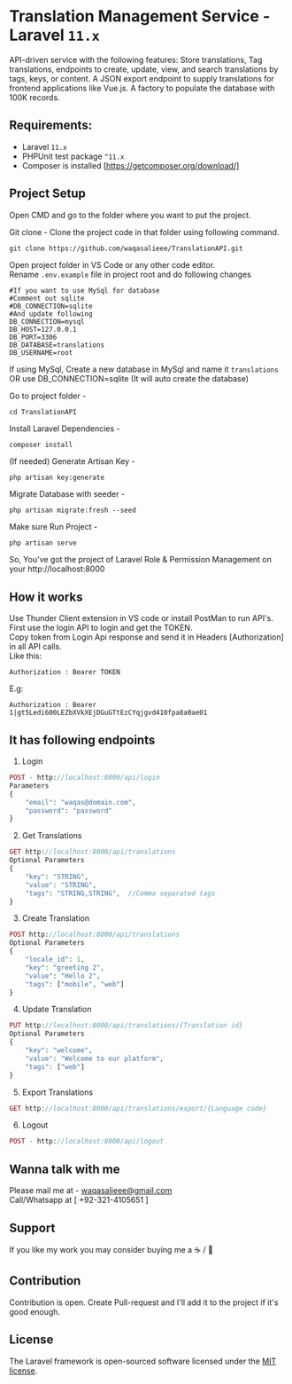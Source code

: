 # Translation Management Service - Laravel `11.x`

API-driven service with the following features: 
Store translations, Tag translations, endpoints to create, update, view, and search translations by tags, keys, or content. 
A JSON export endpoint to supply translations for frontend applications like Vue.js. 
A factory to populate the database with 100K records.

## Requirements:
- Laravel `11.x`
- PHPUnit test package `^11.x`
- Composer is installed [https://getcomposer.org/download/]

## Project Setup

Open CMD and go to the folder where you want to put the project.<br/>

Git clone - Clone the project code in that folder using following command. 
```console
git clone https://github.com/waqasalieee/TranslationAPI.git
```


Open project folder in VS Code or any other code editor. <br/>
Rename `.env.example` file in project root and do following changes
```
#If you want to use MySql for database
#Comment out sqlite
#DB_CONNECTION=sqlite
#And update following
DB_CONNECTION=mysql
DB_HOST=127.0.0.1
DB_PORT=3306
DB_DATABASE=translations
DB_USERNAME=root
```
If using MySql, Create a new database in MySql and name it `translations`<br />
  OR use DB_CONNECTION=sqlite (It will auto create the database)


Go to project folder -
```console
cd TranslationAPI
```
Install Laravel Dependencies -
```console
composer install
```

(If needed) Generate Artisan Key -
```console
php artisan key:generate
```

Migrate Database with seeder -
```console
php artisan migrate:fresh --seed
```

Make sure 
Run Project -
```php
php artisan serve
```

So, You've got the project of Laravel Role & Permission Management on your http://localhost:8000

## How it works
Use Thunder Client extension in VS code or install PostMan to run API's.<br/>
First use the login API to login and get the TOKEN.<br />
Copy token from Login Api response and send it in Headers [Authorization] in all API calls.<br/>
Like this: 
```console
Authorization : Bearer TOKEN
```
E.g: 
```
Authorization : Bearer 1|gt5Ledi600LEZbXVkXEjDGuGTtEzCYqjgvd410fpa8a0ae01
```

## It has following endpoints
1. Login
```php
POST - http://localhost:8000/api/login
Parameters
{
    "email": "waqas@domain.com",
    "password": "password"
}
```
2. Get Translations
```php
GET http://localhost:8000/api/translations
Optional Parameters
{
    "key": "STRING",
    "value": "STRING",
    "tags": "STRING,STRING",  //Comma separated tags
}
```
3. Create Translation
```php
POST http://localhost:8000/api/translations
Optional Parameters
{
    "locale_id": 1,
    "key": "greeting 2",
    "value": "Hello 2",
    "tags": ["mobile", "web"]
}
```
4. Update Translation
```php
PUT http://localhost:8000/api/translations/{Translation id}
Optional Parameters
{
    "key": "welcome",
    "value": "Welcome to our platform",
    "tags": ["web"]
}
```
5. Export Translations
```php
GET http://localhost:8000/api/translations/export/{Language code}
```
6. Logout
```php
POST - http://localhost:8000/api/logout
```


## Wanna talk with me
Please mail me at - waqasalieee@gmail.com
<br/>Call/Whatsapp at [ +92-321-4105651 ]

## Support
If you like my work you may consider buying me a ☕ / 🍕

## Contribution
Contribution is open. Create Pull-request and I'll add it to the project if it's good enough.

## License
The Laravel framework is open-sourced software licensed under the [MIT license](https://opensource.org/licenses/MIT).
